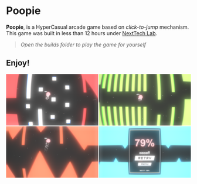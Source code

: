 # Poopie
**Poopie**, is a HyperCasual arcade game based on *click-to-jump* mechanism. This game was built in less than 12 hours under [NextTech Lab](http://github.com/NextTechLabAP). 

> _Open the builds folder to play the game for yourself_

## Enjoy!

![Screenshot #1](/Screenshots/screenshots.png)
